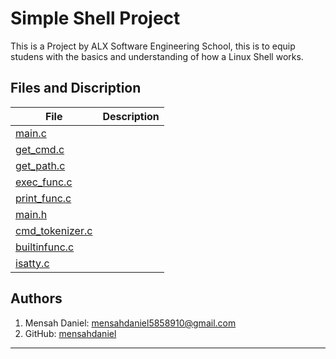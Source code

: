 # Simple Shell Project

This is a Project by ALX Software Engineering School, this is to equip studens with the basics and understanding of how a Linux Shell works.

## Files and Discription

| File | Description |
| ---- | ----------- |
| [main.c](./main.c) |  |
| [get\_cmd.c](./get_cmd.c) |  |
| [get\_path.c](./get_path.c) |  |
| [exec\_func.c](./exec_func.c) |  |
| [print\_func.c](./print_func.c) |  |
| [main.h](./main.h) |  |
| [cmd\_tokenizer.c](./cmd_tokenizer.c) |  |
| [builtinfunc.c](./builtinfunc.c) |  |
| [isatty.c](./isatty.c) |  |

## Authors

1. Mensah Daniel: [mensahdaniel5858910@gmail.com](mailto:mensahdaniel5858910@gmail.com)
2.  GitHub: [mensahdaniel](https://github.com/mensahdaniel)

- - -
